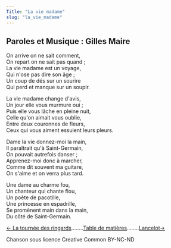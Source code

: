 ```yaml
---
Title: "La vie madame"
slug: "la_vie_madame"
---
```


##  Paroles et Musique : Gilles Maire
  
On arrive on ne sait comment,  
On repart on ne sait pas quand ;  
La vie madame est un voyage,  
Qui n'ose pas dire son âge ;  
Un coup de dés sur un sourire  
Qui perd et manque sur un soupir.  
  
La vie madame change d'avis,  
Un jour elle vous murmure oui ;  
Puis elle vous lâche en pleine nuit,  
Celle qu'on aimait vous oublie,  
Entre deux couronnes de fleurs,  
Ceux qui vous aiment essuient leurs pleurs.  
  
Dame la vie donnez-moi la main,  
Il paraîtrait qu'à Saint-Germain,  
On pouvait autrefois danser ;  
Apprenez-moi donc à marcher,  
Comme dit souvent ma guitare,  
On s'aime et on verra plus tard.  
  
Une dame au charme fou,  
Un chanteur qui chante flou,  
Un poète de pacotille,  
Une princesse en espadrille,  
Se promènent main dans la main,  
Du côté de Saint-Germain.  
  


[← La tournée des ringards](../la_tournée_des_ringards)........[Table de matières](..)........[Lancelot→](../lancelot)


Chanson sous licence Creative Common BY-NC-ND
